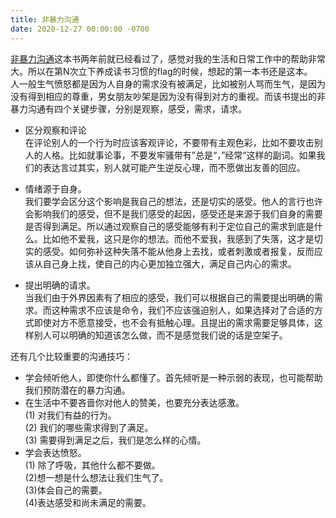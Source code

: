 ```yaml
---
title: 非暴力沟通  
date: 2020-12-27 00:00:00 -0700
---  
```


[<ins>非暴力沟通</ins>](https://book.douban.com/subject/3533221)这本书两年前就已经看过了，感觉对我的生活和日常工作中的帮助非常大。所以在第N次立下养成读书习惯的flag的时候，想起的第一本书还是这本。  
人一般生气愤怒都是因为人自身的需求没有被满足，比如被别人骂而生气，是因为没有得到相应的尊重，男女朋友吵架是因为没有得到对方的重视。而该书提出的非暴力沟通有四个关键步骤，分别是观察，感受，需求，请求。  

- 区分观察和评论  
在评论别人的一个行为时应该客观评论，不要带有主观色彩，比如不要攻击别人的人格。比如就事论事，不要发牢骚带有”总是“，”经常“这样的副词。如果我们的表达言过其实，别人就可能产生逆反心理，而不愿做出友善的回应。

- 情绪源于自身。  
我们要学会区分这个影响是我自己的想法，还是切实的感受。他人的言行也许会影响我们的感受，但不是我们感受的起因，感受还是来源于我们自身的需要是否得到满足。所以通过观察自己的感受能够有利于定位自己的需求到底是什么。比如他不爱我，这只是你的想法。而他不爱我，我感到了失落，这才是切实的感受。如何弥补这种失落不能从他身上去找，或者刺激或者报复，反而应该从自己身上找，使自己的内心更加独立强大，满足自己内心的需求。

- 提出明确的请求。  
当我们由于外界因素有了相应的感受，我们可以根据自己的需要提出明确的需求。而这种需求不应该是命令，我们不应该强迫别人，如果选择对了合适的方式即使对方不愿意接受，也不会有抵触心理。且提出的需求需要足够具体，这样别人可以明确的知道该怎么做，而不是感觉我们说的话是空架子。

还有几个比较重要的沟通技巧：
- 学会倾听他人，即使你什么都懂了。首先倾听是一种示弱的表现，也可能帮助我们预防潜在的暴力沟通。 
- 在生活中不要吝啬你对他人的赞美，也要充分表达感激。  
 (1) 对我们有益的行为。  
 (2) 我们的哪些需求得到了满足。  
 (3) 需要得到满足之后，我们是怎么样的心情。
- 学会表达愤怒。  
  (1) 除了呼吸，其他什么都不要做。  
  (2)想一想是什么想法让我们生气了。  
  (3)体会自己的需要。  
  (4)表达感受和尚未满足的需要。
